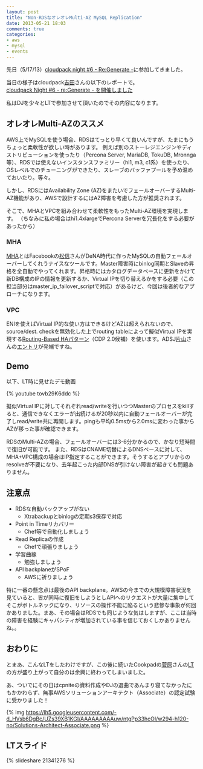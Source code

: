 ```yaml
---
layout: post
title: "Non-RDSなオレオレMulti-AZ MySQL Replication"
date: 2013-05-21 18:03
comments: true
categories: 
- aws
- mysql
- events
---
```



先日（5/17/13）[cloudpack night #6 - Re:Generate -](http://www.zusaar.com/event/668006)に参加してきました。

当日の様子はcloudpack[吉田](https://twitter.com/yoshidashingo)さんの以下のレポートで。<br />
[cloudpack Night #6 - re:Generate - を開催しました]( http://d.hatena.ne.jp/yoshidashingo/20130518/1368853720)

私はDJを少々とLTで参加させて頂いたのでその内容になります。

## オレオレMulti-AZのススメ ##

AWS上でMySQLを使う場合、RDSはてっとり早くて良いんですが、たまにもうちょっと柔軟性が欲しい時があります。
例えば別のストーレジエンジンやディストリビューションを使ったり（Percona Server, MariaDB, TokuDB, Mronnga等）、RDSでは使えないインスタンスファミリー（hi1, m3, c1系）を使ったり、OSレベルでのチューニングができたり、スレーブのバッファプールを予め温めておいたり。等々。

しかし、RDSにはAvailability Zone (AZ)をまたいでフェールオーバーするMulti-AZ機能があり、AWSで設計するにはAZ障害を考慮した方が推奨されます。

そこで、MHAとVPCを組み合わせて柔軟性をもったMulti-AZ環境を実現します。
（ちなみに私の場合はhi1.4xlargeでPercona Serverを冗長化をする必要があったから）

### MHA ###

[MHA](https://code.google.com/p/mysql-master-ha/)とはFacebookの[松信](http://yoshinorimatsunobu.blogspot.jp/)さんがDeNA時代に作ったMySQLの自動フェールオーバーしてくれうナイスなツールです。Master障害時にbinlog同期とSlaveの昇格を全自動でやってくれます。昇格時にはカタログデータベースに更新をかけて新DB構成のIPの情報を更新するか、Virtual IPを切り替えるかをする必要（この担当部分はmaster_ip_failover_scriptで対応）があるけど、今回は後者的なアプローチになります。

### VPC ###

ENIを使えばVirtual IP的な使い方はできるけどAZは超えられないので、source/dest. checkを無効化した上でrouting tableによって擬似Virtual IPを実現する[Routing-Based HAパターン](http://aws.clouddesignpattern.org/index.php/CDP:Routing-Based_HA%E3%83%91%E3%82%BF%E3%83%BC%E3%83%B3)（CDP 2.0候補）を使います。ADSJ[片山](https://twitter.com/c9katayama)さんの[エントリ](http://d.hatena.ne.jp/c9katayama/20111225/1324837509)が発端ですね。

## Demo ##

以下、LT時に見せたデモ動画

{% youtube tovb29K6ddc %}

擬似Virtual IPに対してそれぞれread/writeを行いつつMasterのプロセスをkillすると、通信できなくエラーが出続けるが20秒以内に自動フェールオーバーが完了しread/write共に再開します。pingも平均0.5msから2.0msに変わった事からAZが移った事が確認できます。

RDSのMulti-AZの場合、フェールオーバーには3-6分かかるので、かなり短時間で復旧が可能です。
また、RDSはCNAME切替によるDNSベースに対して、MHA+VPC構成の場合はIP指定することができます。そうするとアプリからのresolveが不要になり、去年起こった内部DNSが引けない障害が起きても問題ありません。

## 注意点 ##

- RDSな自動バックアップがない
  - Xtrabackupとbinlogの定期s3保存で対応
- Point in Timeリカバリー
  - Chef等で自動化しましょう
- Read Replicaの作成
  - Chefで頑張りましょう
- 学習曲線
  - 勉強しましょう
- API backplaneがSPoF
  - AWSに祈りましょう

特に一番の懸念点は最後のAPI backplane。AWSの今までの大規模障害状況を見ていると、皆が同時に復旧をしようとしAPIへのリクエストが大量に集中してそこがボトルネックになり、リソースの操作不能に陥るという悲惨な事象が何回かありました。まあ、その場合はRDSでも同じような気はしますが、ここは当時の障害を経験にキャパシティが増加されている事を信じておくしかありませんね。。

## おわりに ##

とまあ、こんなLTをしたわけですが、この後に続いたCookpadの[菅原](https://twitter.com/sgwr_dts)さんの[LT](http://www.slideshare.net/winebarrel/ec2keepalivedlvsdsr)の方が盛り上がって自分のは余興に終わってしまいました。

あ、ついでにその日はcpniteの資料作成やDJの選曲であんまり寝てなかったにもかかわらず、無事AWSソリューションアーキテクト（Associate）の認定試験に受かりました！

{% img https://lh5.googleusercontent.com/-d_HVsb6DgBc/UZs39XB1KGI/AAAAAAAAAuw/ntgPp33hcOI/w294-h120-no/Solutions-Architect-Associate.png %}

## LTスライド ##

{% slideshare 21341276 %}

